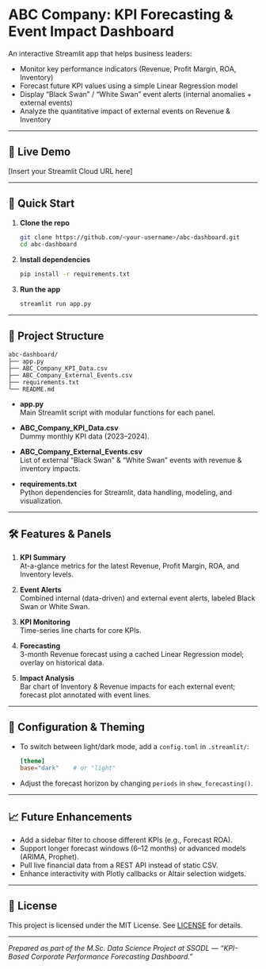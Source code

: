 # ABC Company: KPI Forecasting & Event Impact Dashboard

An interactive Streamlit app that helps business leaders:

- Monitor key performance indicators (Revenue, Profit Margin, ROA, Inventory)  
- Forecast future KPI values using a simple Linear Regression model  
- Display “Black Swan” / “White Swan” event alerts (internal anomalies + external events)  
- Analyze the quantitative impact of external events on Revenue & Inventory  

---

## 🔗 Live Demo

[Insert your Streamlit Cloud URL here]

---

## 🚀 Quick Start

1. **Clone the repo**  
   ```bash
   git clone https://github.com/<your-username>/abc-dashboard.git
   cd abc-dashboard
   ```

2. **Install dependencies**  
   ```bash
   pip install -r requirements.txt
   ```

3. **Run the app**  
   ```bash
   streamlit run app.py
   ```

---

## 📁 Project Structure

```
abc-dashboard/
├── app.py
├── ABC_Company_KPI_Data.csv
├── ABC_Company_External_Events.csv
├── requirements.txt
└── README.md
```

- **app.py**  
  Main Streamlit script with modular functions for each panel.

- **ABC_Company_KPI_Data.csv**  
  Dummy monthly KPI data (2023–2024).

- **ABC_Company_External_Events.csv**  
  List of external “Black Swan” & “White Swan” events with revenue & inventory impacts.

- **requirements.txt**  
  Python dependencies for Streamlit, data handling, modeling, and visualization.

---

## 🛠️ Features & Panels

1. **KPI Summary**  
   At-a-glance metrics for the latest Revenue, Profit Margin, ROA, and Inventory levels.

2. **Event Alerts**  
   Combined internal (data-driven) and external event alerts, labeled Black Swan or White Swan.

3. **KPI Monitoring**  
   Time-series line charts for core KPIs.

4. **Forecasting**  
   3-month Revenue forecast using a cached Linear Regression model; overlay on historical data.

5. **Impact Analysis**  
   Bar chart of Inventory & Revenue impacts for each external event; forecast plot annotated with event lines.

---

## 🔧 Configuration & Theming

- To switch between light/dark mode, add a `config.toml` in `.streamlit/`:
  ```toml
  [theme]
  base="dark"    # or "light"
  ```

- Adjust the forecast horizon by changing `periods` in `show_forecasting()`.

---

## 📈 Future Enhancements

- Add a sidebar filter to choose different KPIs (e.g., Forecast ROA).  
- Support longer forecast windows (6–12 months) or advanced models (ARIMA, Prophet).  
- Pull live financial data from a REST API instead of static CSV.  
- Enhance interactivity with Plotly callbacks or Altair selection widgets.

---

## 📄 License

This project is licensed under the MIT License. See [LICENSE](LICENSE) for details.

---

*Prepared as part of the M.Sc. Data Science Project at SSODL — “KPI-Based Corporate Performance Forecasting Dashboard.”*
